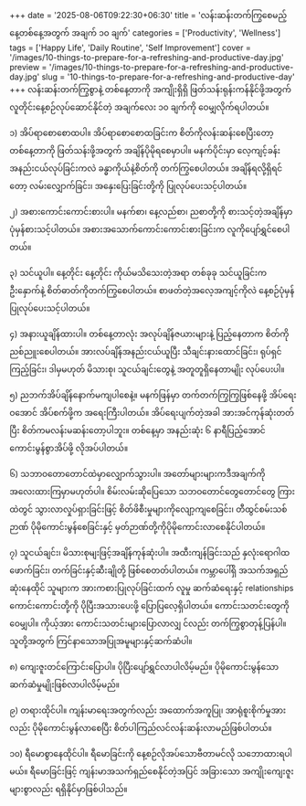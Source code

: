 +++
date = '2025-08-06T09:22:30+06:30'
title = 'လန်းဆန်းတက်ကြွစေမည့် နေ့တစ်နေ့အတွက် အချက် ၁၀ ချက်'
categories = ['Productivity', 'Wellness']
tags = ['Happy Life', 'Daily Routine', 'Self Improvement']
cover = '/images/10-things-to-prepare-for-a-refreshing-and-productive-day.jpg'
preview = '/images/10-things-to-prepare-for-a-refreshing-and-productive-day.jpg'
slug = '10-things-to-prepare-for-a-refreshing-and-productive-day'
+++
လန်းဆန်းတက်ကြွစွာနဲ့ တစ်နေ့တာကို အကျိုးရှိရှိ ဖြတ်သန်းရုန်းကန်နိုင်ဖို့အတွက် လူတိုင်းနေ့စဉ်လုပ်ဆောင်နိုင်တဲ့ အချက်လေး ၁၀ ချက်ကို ဝေမျှလိုက်ရပါတယ်။

၁) အိပ်ရာစောစောထပါ။
အိပ်ရာစောစောထခြင်းက စိတ်ကိုလန်းဆန်းစေပြီးတော့ တစ်နေ့တာကို ဖြတ်သန်းဖို့အတွက် အချိန်ပိုမိုရစေမှာပါ။ မနက်ပိုင်းမှာ လေ့ကျင့်ခန်းအနည်းငယ်လုပ်ခြင်းကလဲ ခန္ဓာကိုယ်နဲ့စိတ်ကို တက်ကြွစေပါတယ်။ အချိန်ရလို့ရှိရင်တော့ လမ်းလျှောက်ခြင်း၊ အနှေးပြေးခြင်းတို့ကို ပြုလုပ်ပေးသင့်ပါတယ်။

၂) အစားကောင်းကောင်းစားပါ။
မနက်စာ၊ နေ့လည်စာ၊ ညစာတို့ကို စားသင့်တဲ့အချိန်မှာ ပုံမှန်စားသင့်ပါတယ်။ အစားအသောက်ကောင်းကောင်းစားခြင်းက လူကိုပျော်ရွှင်စေပါတယ်။

၃) သင်ယူပါ။
နေ့တိုင်း နေ့တိုင်း ကိုယ်မသိသေးတဲ့အရာ တစ်ခုခု သင်ယူခြင်းက ဦးနှောက်နဲ့ စိတ်ဓာတ်ကိုတက်ကြွစေပါတယ်။ စာဖတ်တဲ့အလေ့အကျင့်ကိုလဲ နေ့စဉ်ပုံမှန်ပြုလုပ်ပေးသင့်ပါတယ်။

၄) အနားယူချိန်ထားပါ။
တစ်နေ့တာလုံး အလုပ်ချိန်ဇယားများနဲ့ ပြည့်နေတာက စိတ်ကိုညစ်ညူးစေပါတယ်။ အားလပ်ချိန်အနည်းငယ်ယူပြီး သီချင်းနားထောင်ခြင်း၊ ရုပ်ရှင်ကြည့်ခြင်း၊ ဒါမှမဟုတ် မိသားစု၊ သူငယ်ချင်းတွေနဲ့ အတူတူရှိနေတာမျိုး လုပ်ပေးပါ။

၅) ညဘက်အိပ်ချိန်နောက်မကျပါစေနဲ့။
မနက်ဖြန်မှာ တက်တက်ကြွကြွဖြစ်နေဖို့ အိပ်ရေးဝအောင် အိပ်စက်ဖို့က အရေးကြီးပါတယ်။ အိပ်ရေးပျက်တဲ့အခါ အားအင်ကုန်ဆုံးတတ်ပြီး စိတ်ကမလန်းမဆန်းတော့ပါဘူး။ တစ်နေ့မှာ အနည်းဆုံး ၆ နာရီပြည့်အောင် ကောင်းမွန်စွာအိပ်ဖို့ လိုအပ်ပါတယ်။

၆) သဘာဝတောတောင်ထဲမှာလျှောက်သွားပါ။
အတော်များများကဒီအချက်ကိုအလေးထားကြမှာမဟုတ်ပါ။ စိမ်းလမ်းဆိုပြေသော သဘဝတောင်တွေတောင်တွေ ကြားထဲတွင် သွားလာလှုပ်ရှားခြင်းဖြင့် စိတ်ဖိစီးမှုများကိုလျော့ကျစေခြင်း၊ တီထွင်စမ်းသစ်ဉာဏ် ပိုမိုကောင်းမွန်စေခြင်းနှင့် မှတ်ဉာဏ်တို့ကိုပိုမိုကောင်းလာစေနိုင်ပါတယ်။

၇) သူငယ်ချင်း၊ မိသားစုမျးဖြင့်အချိန်ကုန်ဆုံးပါ။
အထီးကျန်ခြင်းသည် နှလုံးရောဂါထဖောက်ခြင်း၊ တက်ခြင်းနှင့်ဆီးချိုတို့ ဖြစ်စေတတ်ပါတယ်။ ကမ္ဘာပေါ်ရှိ အသက်အရှည်ဆုံးနေထိုင် သူများက အားကစားပြုလုပ်ခြင်းထက် လူမှု ဆက်ဆံရေးနှင့် relationships ကောင်းကောင်းတို့ကို ပိုပြီးအသားပေးဖို့ ပြောပြလေ့ရှိပါတယ်။ ကောင်းသတင်းတွေကိုဝေမျှပါ။ ကိုယ့်အား ကောင်းသတင်းများပြောလာလျှ င်လည်း တက်ကြွစွာတုန့်ပြန်ပါ။ သူတို့အတွက် ကြင်နာသောအပြုအမူများနှင့်ဆက်ဆံပါ။

၈) ကျေးဇူးတင်ကြောင်းပြောပါ။
ပိုပြီးပျော်ရွှင်လာပါလိမ့်မည်။ ပိုမိုကောင်းမွန်သောဆက်ဆံမှုမျိုးဖြစ်လာပါလိမ့်မည်။

၉) တရားထိုင်ပါ။
ကျန်းမာရေးအတွက်လည်း အထောက်အကူပြု၊ အာရုံစူးစိုက်မှုအားလည်း ပိုမိုကောင်းမွန်လာစေပြီး စိတ်ပါကြည်လင်လန်းဆန်းလာမည်ဖြစ်ပါတယ်။

၁၀) ရီမောစွာနေထိုင်ပါ။
ရီမောခြင်းကို နေ့စဉ်လိုအပ်သောဗီတာမင်လို သဘောထားရပါမယ်။ ရီမောခြင်းဖြင့် ကျန်းမာအသက်ရှည်စေနိုင်တဲ့အပြင် အခြားသော အကျိုးကျေးဇူးများစွာလည်း ရရှိနိုင်မှာဖြစ်ပါသည်။